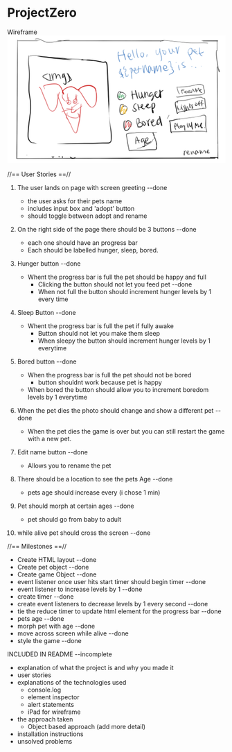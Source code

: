 # ProjectZero

Wireframe
!["wireframe"](/images/wireframe.jpg)

//== User Stories ==//

1. The user lands on page with screen greeting --done
    - the user asks for their pets name
    - includes input box and 'adopt' button
    - should toggle between adopt and rename

2. On the right side of the page there should be 3 buttons --done
    - each one should have an progress bar 
    - Each should be labelled hunger, sleep, bored. 

3. Hunger button --done
    - Whent the progress bar is full the pet should be happy and full
        - Clicking the button should not let you feed pet --done
        - When not full the button should increment hunger levels by 1 every time

4. Sleep Button --done
    - Whent the progress bar is full the pet if fully awake
        - Button should not let you make them sleep
        - When sleepy the button should increment hunger levels by 1 everytime

5. Bored button --done
    - When the progress bar is full the pet should not be bored
        - button shouldnt work because pet is happy
    - When bored the button should allow you to increment boredom levels by 1 everytime

6. When the pet dies the photo should change and show a different pet --done
    - When the pet dies the game is over but you can still restart the game with a new pet.

7. Edit name button --done
    - Allows you to rename the pet

8. There should be a location to see the pets Age --done
    - pets age should increase every (i chose 1 min)

9. Pet should morph at certain ages --done
    - pet should go from baby to adult

10. while alive pet should cross the screen --done

//== Milestones ==//
- Create HTML layout --done
- Create pet object --done
- Create game Object --done
- event listener once user hits start timer should begin timer --done
- event listener to increase levels by 1 --done
- create timer --done
- create event listeners to decrease levels by 1 every second --done
- tie the reduce timer to update html element for the progress bar --done
- pets age --done
- morph pet with age --done
- move across screen while alive --done
- style the game --done

INCLUDED IN README --incomplete
- explanation of what the project is and why you made it
- user stories
- explanations of the technologies used
    - console.log
    - element inspector
    - alert statements
    - iPad for wireframe
- the approach taken
    - Object based approach (add more detail)
- installation instructions
- unsolved problems


    